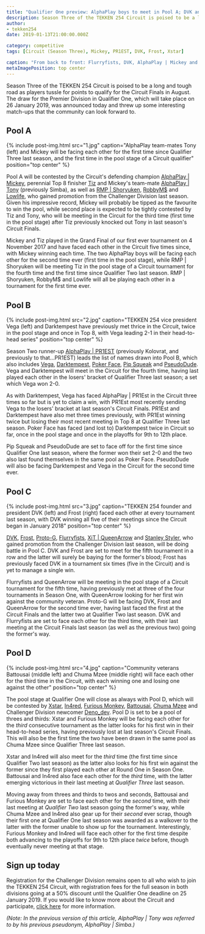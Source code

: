 ```yaml
---
title: "Qualifier One preview: AlphaPlay boys to meet in Pool A; DVK and Frost face off in Pool C"
description: Season Three of the TEKKEN 254 Circuit is poised to be a long and tough road as players tussle for points to qualify for the Circuit Finals in August.
author:
- tekken254
date: 2019-01-13T21:00:00.000Z

category: competitive
tags: [Circuit (Season Three), Mickey, PR1EST, DVK, Frost, Xstar]

caption: "From back to front: Flurryfists, DVK, AlphaPlay | Mickey and In4red competing in the Season Two Finals at the Savanna Majors on 1 September 2018"
metaImagePosition: top center
---
```

Season Three of the TEKKEN 254 Circuit is poised to be a long and tough road as players tussle for points to qualify for the Circuit Finals in August. The draw for the Premier Division in Qualifier One, which will take place on 26 January 2019, was announced today and threw up some interesting match-ups that the community can look forward to.

<section>
    <h2 class="site-red uppercase">Pool A</h2>
    {% include post-img.html src="1.jpg" caption="AlphaPlay team-mates Tony (left) and Mickey will be facing each other for the first time since Qualifier Three last season, and the first time in the pool stage of a Circuit qualifier" position="top center" %}
    <p>Pool A will be contested by the Circuit's defending champion <a href="/circuit/tekken/profile.html?id=2907096" target="_blank">AlphaPlay | Mickey</a>, perennial Top 8 finisher <a href="/circuit/tekken/profile.html?id=4449622" target="_blank">Tiz</a> and Mickey's team-mate <a href="/circuit/tekken/profile.html?id=2685183" target="_blank">AlphaPlay | Tony</a> (previously Simba), as well as <a href="/circuit/tekken/profile.html?id=1677506" target="_blank">RMP | Shoryuken</a>, <a href="/circuit/tekken/profile.html?id=9894033" target="_blank">RobbyM$</a> and <a href="/circuit/tekken/profile.html?id=6265787" target="_blank">Lowlife</a>, who gained promotion from the Challenger Division last season. Given his impressive record, Mickey will probably be tipped as the favourite to win the pool, while second place is expected to be tightly contested by Tiz and Tony, who will be meeting in the Circuit for the third time (first time in the pool stage) after Tiz previously knocked out Tony in last season's Circuit Finals.</p>
    <p>Mickey and Tiz played in the Grand Final of our first ever tournament on 4 November 2017 and have faced each other in the Circuit five times since, with Mickey winning each time. The two AlphaPlay boys will be facing each other for the second time ever (first time in the pool stage), while RMP | Shoryuken will be meeting Tiz in the pool stage of a Circuit tournament for the fourth time and the first time since Qualifier Two last season. RMP | Shoryuken, RobbyM$ and Lowlife will all be playing each other in a tournament for the first time ever.</p>
</section>

<section>
    <h2 class="site-red uppercase">Pool B</h2>
    {% include post-img.html src="2.jpg" caption="TEKKEN 254 vice president Vega (left) and Darktempest have previously met thrice in the Circuit, twice in the pool stage and once in Top 8, with Vega leading 2-1 in their head-to-head series" position="top center" %}
    <p>Season Two runner-up <a href="/circuit/tekken/profile.html?id=8665351" target="_blank">AlphaPlay | PR1EST</a> (previously Kolovrat, and previously to that…PR1EST) leads the list of names drawn into Pool B, which also includes <a href="/circuit/tekken/profile.html?id=7167649" target="_blank">Vega</a>, <a href="/circuit/tekken/profile.html?id=0749083" target="_blank">Darktempest</a>, <a href="/circuit/tekken/profile.html?id=4291033" target="_blank">Poker Face</a>, <a href="/circuit/tekken/profile.html?id=5625849" target="_blank">Pip Squeak</a> and <a href="/circuit/tekken/profile.html?id=0051349" target="_blank">PseudoDude</a>. Vega and Darktempest will meet in the Circuit for the fourth time, having last played each other in the losers' bracket of Qualifier Three last season; a set which Vega won 2-0.</p>
    <p>As with Darktempest, Vega has faced AlphaPlay | PR1Est in the Circuit three times so far but is yet to claim a win, with PR1Est most recently sending Vega to the losers' bracket at last season's Circuit Finals. PR1Est and Darktempest have also met three times previously, with PR1Est winning twice but losing their most recent meeting in Top 8 at Qualifier Three last season. Poker Face has faced (and lost to) Darktempest twice in Circuit so far, once in the pool stage and once in the playoffs for 9th to 12th place.</p>
    <p>Pip Squeak and PseudoDude are set to face off for the first time since Qualifier One last season, where the former won their set 2-0 and the two also last found themselves in the same pool as Poker Face. PseudoDude will also be facing Darktempest and Vega in the Circuit for the second time ever.</p>
</section>

<section>
    <h2 class="site-red uppercase">Pool C</h2>
    {% include post-img.html src="3.jpg" caption="TEKKEN 254 founder and president DVK (left) and Frost (right) faced each other at every tournament last season, with DVK winning all five of their meetings since the Circuit began in January 2018" position="top center" %}
    <p><a href="/circuit/tekken/profile.html?id=4092983" target="_blank">DVK</a>, <a href="/circuit/tekken/profile.html?id=4644523" target="_blank">Frost</a>, <a href="/circuit/tekken/profile.html?id=2447761" target="_blank">Proto-G</a>, <a href="/circuit/tekken/profile.html?id=9970940" target="_blank">Flurryfists</a>, <a href="/circuit/tekken/profile.html?id=4455946" target="_blank">XiT | QueenArrow</a> and <a href="/circuit/tekken/profile.html?id=1998890" target="_blank">Stanley Styler</a>, who gained promotion from the Challenger Division last season, will be doing battle in Pool C. DVK and Frost are set to meet for the fifth tournament in a row and the latter will surely be baying for the former's blood; Frost has previously faced DVK in a tournament six times (five in the Circuit) and is yet to manage a single win.</p>
    <p>Flurryfists and QueenArrow will be meeting in the pool stage of a Circuit tournament for the fifth time, having previously met at three of the four tournaments in Season One, with QueenArrow looking for her first win against the community veteran. Proto-G will be facing DVK, Frost and QueenArrow for the second time ever, having last faced the first at the Circuit Finals and the latter two at Qualifier Two last season. DVK and Flurryfists are set to face each other for the third time, with their last meeting at the Circuit Finals last season (as well as the previous two) going the former's way.</p>
</section>

<section>
    <h2 class="site-red uppercase">Pool D</h2>
    {% include post-img.html src="4.jpg" caption="Community veterans Battousai (middle left) and Chuma Mzee (middle right) will face each other for the third time in the Circuit, with each winning one and losing one against the other" position="top center" %}
    <p>The pool stage at Qualifier One will close as always with Pool D, which will be contested by <a href="/circuit/tekken/profile.html?id=4183920" target="_blank">Xstar</a>, <a href="/circuit/tekken/profile.html?id=7900514" target="_blank">In4red</a>, <a href="/circuit/tekken/profile.html?id=3798058" target="_blank">Furious Monkey</a>, <a href="/circuit/tekken/profile.html?id=0145831" target="_blank">Battousai</a>, <a href="/circuit/tekken/profile.html?id=4241790" target="_blank">Chuma Mzee</a> and Challenger Division newcomer <a href="/circuit/tekken/profile.html?id=2782272" target="_blank">Deno_dev</a>. Pool D is set to be a pool of threes and thirds: Xstar and Furious Monkey will be facing each other for the <em>third</em> consecutive tournament as the latter looks for his first win in their head-to-head series, having previously lost at last season's Circuit Finals. This will also be the first time the two have been drawn in the same pool as Chuma Mzee since Qualifier Three last season.</p>
    <p>Xstar and In4red will also meet for the <em>third</em> time (the first time since Qualifier Two last season) as the latter also looks for his first win against the former since they first played each other at Round One in Season One. Battousai and In4red also face each other for the <em>third</em> time, with the latter emerging victorious in their last meeting at <em>Qualifier Three</em> last season.</p>
    <p>Moving away from threes and thirds to twos and seconds, Battousai and Furious Monkey are set to face each other for the <em>second</em> time, with their last meeting at <em>Qualifier Two</em> last season going the former's way, while Chuma Mzee and In4red also gear up for their <em>second</em> ever scrap, though their first one at Qualifier One last season was awarded as a walkover to the latter with the former unable to show up for the tournament. Interestingly, Furious Monkey and In4red will face each other for the first time despite both advancing to the playoffs for 9th to 12th place <em>twice</em> before, though eventually never meeting at that stage.</p>
</section>

<aside>
    <h2 class="site-red uppercase">Sign up today</h2>
    <p>Registration for the Challenger Division remains open to all who wish to join the TEKKEN 254 Circuit, with registration fees for the full season in both divisions going at a 50% discount until the Qualifier One deadline on 25 January 2019. If you would like to know more about the Circuit and participate, <a href="/circuit" target="_blank">click here</a> for more information.</p>
    <p><em>(Note: In the previous version of this article, AlphaPlay | Tony was referred to by his previous pseudonym, AlphaPlay | Simba.)</em></p>
</aside>